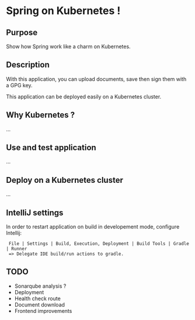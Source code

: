 # Spring on Kubernetes !

## Purpose

Show how Spring work like a charm on Kubernetes.

## Description

With this application, you can upload documents, save then sign them with a
GPG key.

This application can be deployed easily on a Kubernetes cluster.

## Why Kubernetes ?

...

## Use and test application

...

## Deploy on a Kubernetes cluster

...

## IntelliJ settings

In order to restart application on build in developement mode, configure Intellij:

     File | Settings | Build, Execution, Deployment | Build Tools | Gradle | Runner
     => Delegate IDE build/run actions to gradle.

## TODO

- Sonarqube analysis ?
- Deployment
- Health check route
- Document download
- Frontend improvements